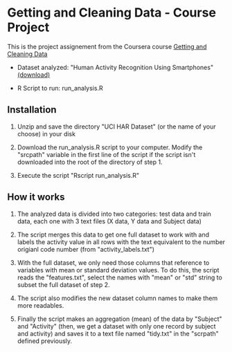 Getting and Cleaning Data - Course Project  
===========================================

This is the project assignement from the Coursera course [Getting and Cleaning Data](https://www.coursera.org/course/getdata)

* Dataset analyzed: "Human Activity Recognition Using Smartphones" [(download)](https://d396qusza40orc.cloudfront.net/getdata%2Fprojectfiles%2FUCI%20HAR%20Dataset.zip)

* R Script to run: run_analysis.R

Installation
-------------

1) Unzip and save the directory "UCI HAR Dataset" (or the name of your choose) in your disk

2) Download the run_analysis.R script to your computer. Modify the "srcpath" variable in the first line of the script if the script isn't downloaded into the root of the directory of step 1.

3) Execute the script "Rscript run_analysis.R"

How it works
-------------

1) The analyzed data is divided into two categories: test data and train data, each one with 3 text files (X data, Y data and Subject data)

2) The script merges this data to get one full dataset to work with and labels the activity value in all rows with the text equivalent to the number origianl code number (from "activity_labels.txt") 

3) With the full dataset, we only need those columns that reference to variables with mean or standard deviation values. To do this, the script reads the "features.txt", select the names with "mean" or "std" string to subset the full dataset of step 2.

4) The script also modifies the new dataset column names to make them more readables.

5) Finally the script makes an aggregation (mean) of the data by "Subject" and "Activity" (then, we get a dataset with only one record by subject and activity) and saves it to a text file named "tidy.txt" in the "scrpath" defined previously. 
